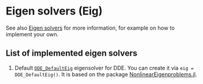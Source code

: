 # Eigen solvers (Eig)

See also [Eigen solvers](https://bifurcationkit.github.io/BifurcationKitDocs.jl/stable/eigensolver/) for more information, for example on how to implement your own.



## List of implemented eigen solvers
1. Default [`DDE_DefaultEig`](@ref) eigensolver for DDE. You can create it via `eig = DDE_DefaultEig()`. It is based on the package [NonlinearEigenproblems.jl](https://github.com/nep-pack/NonlinearEigenproblems.jl).